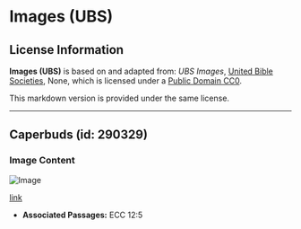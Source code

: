 # Images (UBS)

## License Information

**Images (UBS)** is based on and adapted from: _UBS Images_, [United Bible Societies](https://unitedbiblesocieties.org/), None, which is licensed under a [Public Domain CC0](https://creativecommons.org/public-domain/cc0/).

This markdown version is provided under the same license.



--------------------------------

## Caperbuds (id: 290329)

### Image Content

![Image](https://cdn.aquifer.bible/aquifer-content/resources/Media/WEB-0106_caperbuds.jpg)

[link](https://cdn.aquifer.bible/aquifer-content/resources/Media/WEB-0106_caperbuds.jpg)

* **Associated Passages:** ECC 12:5

